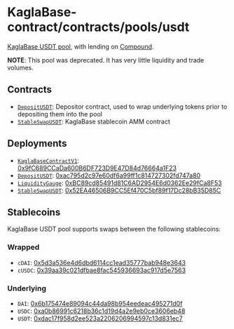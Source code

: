 # KaglaBase-contract/contracts/pools/usdt

[KaglaBase USDT pool](https://www.KaglaBase.fi/usdt), with lending on [Compound](https://compound.finance/).

**NOTE**: This pool was deprecated. It has very little liquidity and trade volumes.

## Contracts

* [`DepositUSDT`](DepositUSDT.vy): Depositor contract, used to wrap underlying tokens prior to depositing them into the pool
* [`StableSwapUSDT`](StableSwapUSDT.vy): KaglaBase stablecoin AMM contract

## Deployments

* [`KaglaBaseContractV1`](../../tokens/KaglaTokenV1.vy): [0x9fC689CCaDa600B6DF723D9E47D84d76664a1F23](https://etherscan.io/address/0x9fC689CCaDa600B6DF723D9E47D84d76664a1F23)
* [`DepositUSDT`](DepositUSDT.vy): [0xac795d2c97e60df6a99ff1c814727302fd747a80](https://etherscan.io/address/0xac795d2c97e60df6a99ff1c814727302fd747a80)
* [`LiquidityGauge`](../../gauges/LiquidityGauge.vy): [0xBC89cd85491d81C6AD2954E6d0362Ee29fCa8F53](https://etherscan.io/address/0xbc89cd85491d81c6ad2954e6d0362ee29fca8f53)
* [`StableSwapUSDT`](StableSwapUSDT.vy): [0x52EA46506B9CC5Ef470C5bf89f17Dc28bB35D85C](https://etherscan.io/address/0x52EA46506B9CC5Ef470C5bf89f17Dc28bB35D85C)

## Stablecoins

KaglaBase USDT pool supports swaps between the following stablecoins:

### Wrapped

* `cDAI`: [0x5d3a536e4d6dbd6114cc1ead35777bab948e3643](https://etherscan.io/token/0x5d3a536e4d6dbd6114cc1ead35777bab948e3643)
* `cUSDC`: [0x39aa39c021dfbae8fac545936693ac917d5e7563](https://etherscan.io/token/0x39aa39c021dfbae8fac545936693ac917d5e7563)

### Underlying

* `DAI`: [0x6b175474e89094c44da98b954eedeac495271d0f](https://etherscan.io/token/0x6b175474e89094c44da98b954eedeac495271d0f)
* `USDC`: [0xa0b86991c6218b36c1d19d4a2e9eb0ce3606eb48](https://etherscan.io/token/0xa0b86991c6218b36c1d19d4a2e9eb0ce3606eb48)
* `USDT`: [0xdac17f958d2ee523a2206206994597c13d831ec7](https://etherscan.io/address/0xdac17f958d2ee523a2206206994597c13d831ec7)
